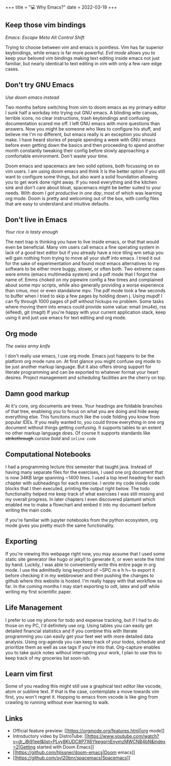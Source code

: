 +++
title = "💻 Why Emacs?"
date = 2022-03-19
+++

## Keep those vim bindings
_Emacs: Escape Meta Alt Control Shift_

Trying to choose between vim and emacs is pointless. Vim has far superior keybindings, while emacs is far more powerful.
*Evil mode* allows you to keep your beloved vim bindings making text editing inside emacs not just familiar, but nearly identical to text editing in vim with only a few rare edge cases.

## Don't try GNU Emacs
_Use doom emacs instead_

Two months before switching from vim to doom emacs as my primary editor I sunk half a workday into trying out GNU emacs.
A blinding wite canvas, terrible icons, no clear instructions, trash keybindings and confusing documentation scared me off. I left GNU emacs with more questions than answers.
Now you might be someone who likes to configure his stuff, and believe me I'm no different, but emacs really is an exception you should make.
I have heard stories of people spending a week with GNU emacs before even getting down the basics and then proceeding to spend another month constantly tweaking their config before slowly approaching a comfortable environment.
Don't waste your time.

Doom emacs and spacemacs are two solid options, both focussing on ex vim users.
I am using doom emacs and think it is the better option if you still want to configure some things, but also want a solid foundation allowing you to get work done right away.
If you need everything and the kitchen sink and don't care about bloat, spacemacs might be better suited to your needs.
With doom *I got productive in one day*, most of which was learning org mode.
Doom is pretty and welcoming out of the box, with config files that are easy to understand and intuitive defaults.
## Don't live in Emacs
_Your rice is tasty enough_

The next trap is thinking you have to live inside emacs, or that that would even be beneficial.
Many vim users call emacs a fine operating system in lack of a good text editor but if you already have a nice tiling wm setup you will gain nothing from trying to move all your stuff into emacs.
I tried it out for the sake of experimentation and found most emacs alternatives to my software to be either more buggy, slower, or often both.
Two extreme cases were emms (emacs multimedia system) and a pdf mode that I forgot the name of.
Emms choked on my pipewire config a few times and complained about some mpv scripts, while also generally providing a worse experience than cmus, moc or even standalone mpv.
The pdf mode took a few seconds to buffer when I tried to skip a few pages by holding down j.
Using mupdf I can fly through 1000 pages of pdf without hickups no problem.
Some tasks where moving them into emacs could provide some value: email (mu4e), rss (elfeed), git (magit)
If you're happy with your current application stack, keep using it and just use emacs for text editing and org mode.
## Org mode
_The swiss army knife_

I don't really use emacs, I use org mode.
Emacs just happens to be the platform org mode runs on.
At first glance you might confuse org mode to be just another markup language.
But it also offers strong support for literate programming and can be exported to whatever format your heart desires. Project management and scheduling facilities are the cherry on top.

## Damn good markup
At it's core, org documents are trees. Your headings are foldable branches of that tree, enableing you to focus on what you are doing and hide away everything else.
This funcitons much like the code folding you know from popular IDEs.
If you really wanted to, you could throw everything in one org document without things getting confusing.
It supports tables to an extent no other markup language does.
Of course it supports standards like ~~strikethrough~~ _cursive_ *bold* and `inline code`

## Computational Notebooks
I had a programming lecture this semester that taught java.
Instead of having many separate files for the exercises, I used one org document that is now 34KB large spanning ~1400 lines.
I used a top level heading for each chapter with subheadings for each exercise.
I wrote my code inside code blocks that I then executed, printing the output right below.
The todo functionality helped me keep track of what exercises I was still missing and my overall progress.
In later chapters I even discovered plantuml which enabled me to make a flowchart and embed it into my document before writing the main code.

If you're familiar with jupyter notebooks from the python ecosystem, org mode gives you pretty much the same functionality.

## Exporting
If you're viewing this webpage right now, you may assume that I used some static site generator like hugo or jekyll to generate it, or even wrote the html by hand.
Luckily, I was able to conveniently write this entire page in org mode.
I use the admittedly long keychord of ~SPC m e h h~ to export it before checking it in my webbrowser and then pushing the changes to github where this website is hosted.
I'm really happy with that workflow so far.
In the coming months I may start exporting to odt, latex and pdf while writing my first scientific paper.

## Life Management
I prefer to use my phone for todo and expense tracking, but if I had to do those on my PC, I'd definitely use org.
Using tables you can easily get detailed financial statistics and if you combine this with literate programming you can easily get your feet wet with more detailed data analysis.
Using org-agenda you can keep track of your todos, schedule and prioritize them as well as use tags if you're into that.
Org-capture enables you to take quick notes without interrupting your work, I plan to use this to keep track of my groceries list soon-ish.

## Learn vim first
Some of you reading this might still use a graphical text editor like vscode, atom or sublime text.
If that is the case, contemplate a move towards vim first, you won't regret it.
Hopping to emacs from vscode is like ging from crawling to running without ever learning to walk.

## Links
- Official feature preview: [[https://orgmode.org/features.html|org mode]]
- Introductory video by DistroTube: [[https://www.youtube.com/watch?v=dr_iBj91eeI&list=PLyy8KUDC8P7X6YkegqrnEnymzMWCNB4bN&index=2|Getting started with Doom Emacs]]
- [[https://github.com/hlissner/doom-emacs|Doom emacs]]
- [[https://github.com/syl20bnr/spacemacs|Spacemacs]]
